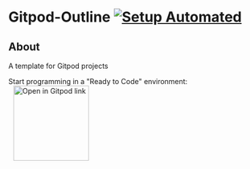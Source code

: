 # Gitpod-Outline [![Setup Automated](https://img.shields.io/badge/setup-automated-blue?logo=gitpod)](https://gitpod.io/#https://github.com/Ridley-nelson17/A-Whole-Bunch-Of-Useless-Files-In-One-Place)

## About
A template for Gitpod projects

Start programming in a "Ready to Code" environment:
<a href="https://gitpod.io/#https://github.com/Ridley-nelson17/A-Whole-Bunch-Of-Useless-Files-In-One-Place" style="padding:10px;">
    <img width="150" alt="Open in Gitpod link" src="https://gitpod.io/button/open-in-gitpod.svg" align="center">
</a>
